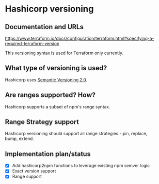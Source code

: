 # Hashicorp versioning

## Documentation and URLs

https://www.terraform.io/docs/configuration/terraform.html#specifying-a-required-terraform-version

This versioning syntax is used for Terraform only currently.

## What type of versioning is used?

Hashicorp uses [Semantic Versioning 2.0](https://semver.org).

## Are ranges supported? How?

Hashicorp supports a subset of npm's range syntax.

## Range Strategy support

Hashicorp versioning should support all range strategies - pin, replace, bump, extend.

## Implementation plan/status

- [x] Add hashicorp2npm functions to leverage existing npm semver logic
- [x] Exact version support
- [x] Range support
